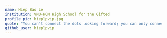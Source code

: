 ```yaml
---
name: Hiep Bao Le
institution: VNU-HCM High School for the Gifted
profile_pic: hieplpvip.jpg
quote: "You can't connect the dots looking forward; you can only connect them looking backwards."
github_user: hieplpvip
---
```

